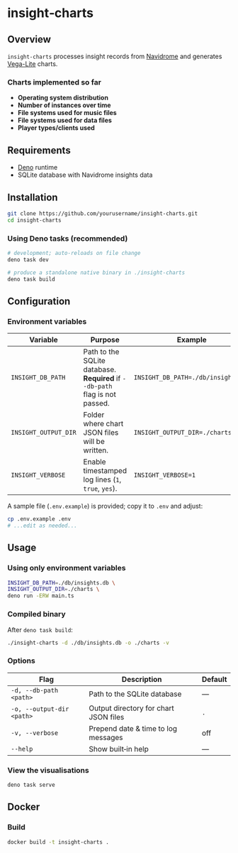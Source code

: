 # insight‑charts

## Overview

`insight‑charts` processes insight records from
[Navidrome](https://www.navidrome.org) and generates
[Vega-Lite](https://vega.github.io/vega-lite/) charts.

### Charts implemented so far

- **Operating system distribution**
- **Number of instances over time**
- **File systems used for music files**
- **File systems used for data files**
- **Player types/clients used**

## Requirements

- [Deno](https://deno.land/) runtime
- SQLite database with Navidrome insights data

## Installation

```bash
git clone https://github.com/yourusername/insight-charts.git
cd insight-charts
```

### Using Deno tasks (recommended)

```bash
# development; auto‑reloads on file change
deno task dev

# produce a standalone native binary in ./insight‑charts
deno task build
```

## Configuration

### Environment variables

| Variable             | Purpose                                                                      | Example                            |
| -------------------- | ---------------------------------------------------------------------------- | ---------------------------------- |
| `INSIGHT_DB_PATH`    | Path to the SQLite database. **Required** if `--db-path` flag is not passed. | `INSIGHT_DB_PATH=./db/insights.db` |
| `INSIGHT_OUTPUT_DIR` | Folder where chart JSON files will be written.                               | `INSIGHT_OUTPUT_DIR=./charts`      |
| `INSIGHT_VERBOSE`    | Enable timestamped log lines (`1`, `true`, `yes`).                           | `INSIGHT_VERBOSE=1`                |

A sample file (`.env.example`) is provided; copy it to `.env` and adjust:

```bash
cp .env.example .env
# ...edit as needed...
```

## Usage

### Using only environment variables

```bash
INSIGHT_DB_PATH=./db/insights.db \
INSIGHT_OUTPUT_DIR=./charts \
deno run -ERW main.ts
```

### Compiled binary

After `deno task build`:

```bash
./insight-charts -d ./db/insights.db -o ./charts -v
```

### Options

| Flag                      | Description                           | Default |
| ------------------------- | ------------------------------------- | ------- |
| `-d, --db-path <path>`    | Path to the SQLite database           | —       |
| `-o, --output-dir <path>` | Output directory for chart JSON files | `.`     |
| `-v, --verbose`           | Prepend date & time to log messages   | off     |
| `--help`                  | Show built‑in help                    | —       |

### View the visualisations

```bash
deno task serve
```

## Docker

### Build

```bash
docker build -t insight-charts .
```
